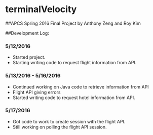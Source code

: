 # terminalVelocity
##APCS Spring 2016 Final Project
by Anthony Zeng and Roy Kim

##Development Log:

### 5/12/2016
* Started project.
* Starting writing code to request flight information from API.

### 5/13/2016 - 5/16/2016
* Continued working on Java code to retrieve information from API
* Flight API giving errors 
* Started writing code to request hotel information from API.

### 5/17/2016
* Got code to work to create session with the flight API.
* Still working on polling the flight API session.

  
